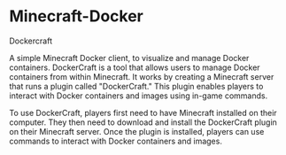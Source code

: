 # Minecraft-Docker
Dockercraft

A simple Minecraft Docker client, to visualize and manage Docker containers.
DockerCraft is a tool that allows users to manage Docker containers from within Minecraft. It works by creating a Minecraft server that runs a plugin called "DockerCraft." This plugin enables players to interact with Docker containers and images using in-game commands.

To use DockerCraft, players first need to have Minecraft installed on their computer. They then need to download and install the DockerCraft plugin on their Minecraft server. Once the plugin is installed, players can use commands to interact with Docker containers and images.
